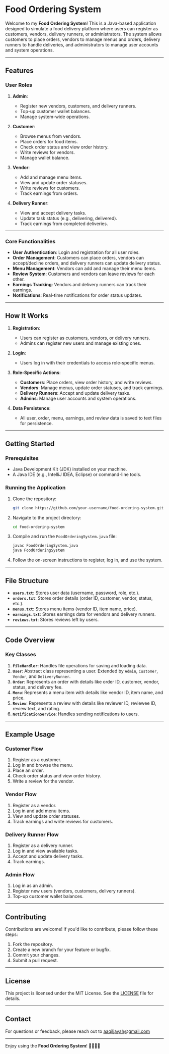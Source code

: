 # Food Ordering System

Welcome to my **Food Ordering System**! This is a Java-based application designed to simulate a food delivery platform where users can register as customers, vendors, delivery runners, or administrators. The system allows customers to place orders, vendors to manage menus and orders, delivery runners to handle deliveries, and administrators to manage user accounts and system operations.

---

## Features

### **User Roles**
1. **Admin**:
   - Register new vendors, customers, and delivery runners.
   - Top-up customer wallet balances.
   - Manage system-wide operations.

2. **Customer**:
   - Browse menus from vendors.
   - Place orders for food items.
   - Check order status and view order history.
   - Write reviews for vendors.
   - Manage wallet balance.

3. **Vendor**:
   - Add and manage menu items.
   - View and update order statuses.
   - Write reviews for customers.
   - Track earnings from orders.

4. **Delivery Runner**:
   - View and accept delivery tasks.
   - Update task status (e.g., delivering, delivered).
   - Track earnings from completed deliveries.

---

### **Core Functionalities**
- **User Authentication**: Login and registration for all user roles.
- **Order Management**: Customers can place orders, vendors can accept/decline orders, and delivery runners can update delivery status.
- **Menu Management**: Vendors can add and manage their menu items.
- **Review System**: Customers and vendors can leave reviews for each other.
- **Earnings Tracking**: Vendors and delivery runners can track their earnings.
- **Notifications**: Real-time notifications for order status updates.

---

## How It Works

1. **Registration**:
   - Users can register as customers, vendors, or delivery runners.
   - Admins can register new users and manage existing ones.

2. **Login**:
   - Users log in with their credentials to access role-specific menus.

3. **Role-Specific Actions**:
   - **Customers**: Place orders, view order history, and write reviews.
   - **Vendors**: Manage menus, update order statuses, and track earnings.
   - **Delivery Runners**: Accept and update delivery tasks.
   - **Admins**: Manage user accounts and system operations.

4. **Data Persistence**:
   - All user, order, menu, earnings, and review data is saved to text files for persistence.

---

## Getting Started

### Prerequisites
- Java Development Kit (JDK) installed on your machine.
- A Java IDE (e.g., IntelliJ IDEA, Eclipse) or command-line tools.

### Running the Application
1. Clone the repository:
   ```bash
   git clone https://github.com/your-username/food-ordering-system.git
   ```
2. Navigate to the project directory:
   ```bash
   cd food-ordering-system
   ```
3. Compile and run the `FoodOrderingSystem.java` file:
   ```bash
   javac FoodOrderingSystem.java
   java FoodOrderingSystem
   ```
4. Follow the on-screen instructions to register, log in, and use the system.

---

## File Structure
- **`users.txt`**: Stores user data (username, password, role, etc.).
- **`orders.txt`**: Stores order details (order ID, customer, vendor, status, etc.).
- **`menus.txt`**: Stores menu items (vendor ID, item name, price).
- **`earnings.txt`**: Stores earnings data for vendors and delivery runners.
- **`reviews.txt`**: Stores reviews left by users.

---

## Code Overview

### Key Classes
1. **`FileHandler`**: Handles file operations for saving and loading data.
2. **`User`**: Abstract class representing a user. Extended by `Admin`, `Customer`, `Vendor`, and `DeliveryRunner`.
3. **`Order`**: Represents an order with details like order ID, customer, vendor, status, and delivery fee.
4. **`Menu`**: Represents a menu item with details like vendor ID, item name, and price.
5. **`Review`**: Represents a review with details like reviewer ID, reviewee ID, review text, and rating.
6. **`NotificationService`**: Handles sending notifications to users.

---

## Example Usage

### Customer Flow
1. Register as a customer.
2. Log in and browse the menu.
3. Place an order.
4. Check order status and view order history.
5. Write a review for the vendor.

### Vendor Flow
1. Register as a vendor.
2. Log in and add menu items.
3. View and update order statuses.
4. Track earnings and write reviews for customers.

### Delivery Runner Flow
1. Register as a delivery runner.
2. Log in and view available tasks.
3. Accept and update delivery tasks.
4. Track earnings.

### Admin Flow
1. Log in as an admin.
2. Register new users (vendors, customers, delivery runners).
3. Top-up customer wallet balances.

---

## Contributing
Contributions are welcome! If you'd like to contribute, please follow these steps:
1. Fork the repository.
2. Create a new branch for your feature or bugfix.
3. Commit your changes.
4. Submit a pull request.

---

## License
This project is licensed under the MIT License. See the [LICENSE](LICENSE) file for details.

---

## Contact
For questions or feedback, please reach out to aaqiljayah@gmail.com

---

Enjoy using the **Food Ordering System**! 🍔🍕🚴‍♂️
